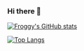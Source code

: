 ### Hi there 👋

<!--
**FroggyUK/FroggyUK** is a ✨ _special_ ✨ repository because its `README.md` (this file) appears on your GitHub profile.

Here are some ideas to get you started:

- 🔭 I’m currently working on ...
- 🌱 I’m currently learning ...
- 👯 I’m looking to collaborate on ...
- 🤔 I’m looking for help with ...
- 💬 Ask me about ...
- 📫 How to reach me: ...
- 😄 Pronouns: ...
- ⚡ Fun fact: ...
-->

[![Froggy's GitHub stats](https://github-readme-stats.vercel.app/api?username=FroggyUK)](https://github.com/FroggyUK)

[![Top Langs](https://github-readme-stats.vercel.app/api/top-langs/?username=FroggyUK&langs_count=8)](https://github.com/FroggyUK)
